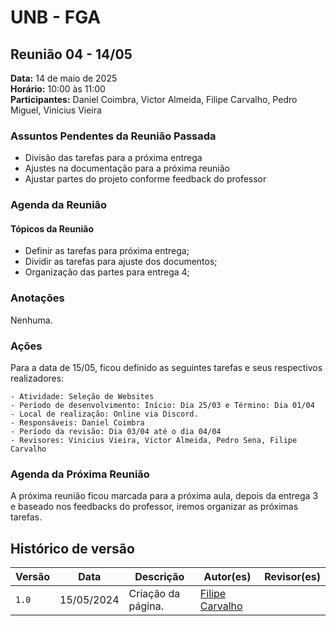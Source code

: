 # UNB - FGA
## Reunião 04 - 14/05

**Data:** 14 de maio de 2025  
**Horário:** 10:00 às 11:00  
**Participantes:** Daniel Coimbra, Victor Almeida, Filipe Carvalho, Pedro Miguel, Vinicius Vieira

### Assuntos Pendentes da Reunião Passada
- Divisão das tarefas para a próxima entrega
- Ajustes na documentação para a próxima reunião
- Ajustar partes do projeto conforme feedback do professor

### Agenda da Reunião
#### Tópicos da Reunião

- Definir as tarefas para próxima entrega;
- Dividir as tarefas para ajuste dos documentos;
- Organização das partes para entrega 4;

### Anotações
Nenhuma.

### Ações
Para a data de 15/05, ficou definido as seguintes tarefas e seus respectivos realizadores:

    - Atividade: Seleção de Websites
    - Período de desenvolvimento: Início: Dia 25/03 e Término: Dia 01/04
    - Local de realização: Online via Discord.
    - Responsáveis: Daniel Coimbra
    - Período da revisão: Dia 03/04 até o dia 04/04
    - Revisores: Vinicius Vieira, Victor Almeida, Pedro Sena, Filipe Carvalho

### Agenda da Próxima Reunião
A próxima reunião ficou marcada para a próxima aula, depois da entrega 3 e baseado nos feedbacks do professor, iremos organizar as próximas tarefas.

## Histórico de versão

| Versão| Data | Descrição  | Autor(es)  | Revisor(es) |
| ------- | ------ | ------- | -------- | -------- |
| `1.0` | 15/05/2024| Criação da página. | [Filipe Carvalho](https://github.com/filipe-002) | |

